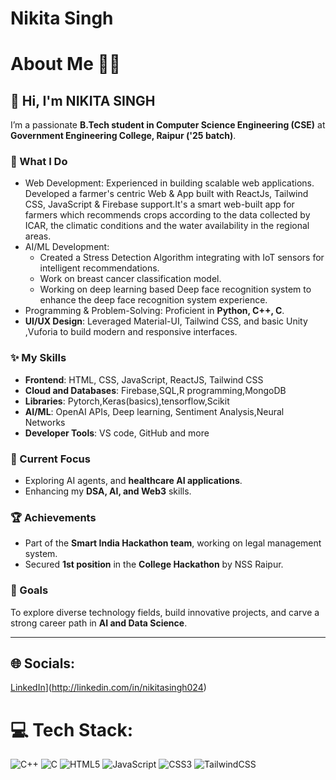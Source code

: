 # Nikita Singh
 
# About Me 👨‍💻

## 👋 Hi, I'm NIKITA SINGH
I’m a passionate **B.Tech student in Computer Science Engineering (CSE)** at **Government Engineering College, Raipur ('25 batch)**.
### 🚀 What I Do  
- Web Development: Experienced in building scalable web applications.  
 Developed  a farmer's centric Web & App built with ReactJs, Tailwind CSS, JavaScript & Firebase support.It's a smart web-built app for farmers which recommends crops according to the data
collected by ICAR, the climatic conditions and the water availability in the regional areas.  
- AI/ML Development:  
  - Created a Stress Detection Algorithm integrating  with IoT sensors for intelligent recommendations.  
  - Work on breast cancer classification model.  
  - Working on deep learning based Deep face recognition system to enhance the deep face recognition system experience.  
- Programming & Problem-Solving: Proficient in **Python, C++, C**.  
- **UI/UX Design**: Leveraged Material-UI, Tailwind CSS, and basic Unity ,Vuforia to build modern and responsive interfaces.  

### ✨ My Skills  
- **Frontend**: HTML, CSS, JavaScript, ReactJS, Tailwind CSS  
- **Cloud and Databases**: Firebase,SQL,R programming,MongoDB
- **Libraries**:  Pytorch,Keras(basics),tensorflow,Scikit
- **AI/ML**: OpenAI APIs, Deep learning, Sentiment Analysis,Neural Networks 
- **Developer Tools**: VS code, GitHub and more  

### 🎯 Current Focus  
- Exploring AI agents, and **healthcare AI applications**.  
- Enhancing my **DSA, AI, and Web3** skills.  
  

### 🏆 Achievements  
- Part of the **Smart India Hackathon team**, working on legal  management system.  
 - Secured **1st position** in the **College Hackathon** by NSS Raipur.  

 

### 📌 Goals  
To explore diverse technology fields, build innovative projects, and carve a strong career path in **AI and Data Science**.  

---

## 🌐 Socials:
 [LinkedIn](https://img.shields.io/badge/LinkedIn-%230077B5.svg?logo=linkedin&logoColor=white)](http://linkedin.com/in/nikitasingh024) 

# 💻 Tech Stack:
![C++](https://img.shields.io/badge/c++-%2300599C.svg?style=for-the-badge&logo=c%2B%2B&logoColor=white) 
![C](https://img.shields.io/badge/c-%2300599C.svg?style=for-the-badge&logo=c&logoColor=white) 
![HTML5](https://img.shields.io/badge/html5-%23E34F26.svg?style=for-the-badge&logo=html5&logoColor=white) 
![JavaScript](https://img.shields.io/badge/javascript-%23323330.svg?style=for-the-badge&logo=javascript&logoColor=%23F7DF1E) 
![CSS3](https://img.shields.io/badge/css3-%231572B6.svg?style=for-the-badge&logo=css3&logoColor=white) 
![TailwindCSS](https://img.shields.io/badge/tailwindcss-%2338B2AC.svg?style=for-the-badge&logo=tailwind-css&logoColor=white) 






<!-- Proudly created with GPRM ( https://gprm.itsvg.in ) -->

